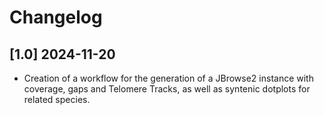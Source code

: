 # Changelog

## [1.0] 2024-11-20

- Creation of a workflow for the generation of a JBrowse2 instance with coverage, gaps and Telomere Tracks, as well as syntenic dotplots for related species. 